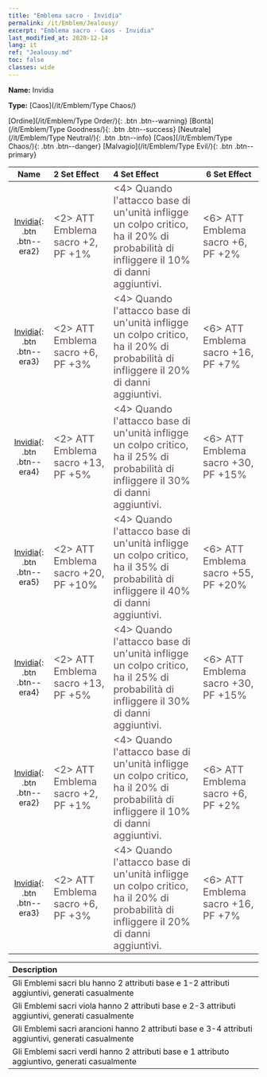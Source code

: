 ```yaml
---
title: "Emblema sacro - Invidia"
permalink: /it/Emblem/Jealousy/
excerpt: "Emblema sacro - Caos - Invidia"
last_modified_at: 2020-12-14
lang: it
ref: "Jealousy.md"
toc: false
classes: wide
---
```


 **Name:** Invidia

 **Type:** [Caos](/it/Emblem/Type Chaos/)

  [Ordine](/it/Emblem/Type Order/){: .btn .btn--warning}   [Bontà](/it/Emblem/Type Goodness/){: .btn .btn--success}   [Neutrale](/it/Emblem/Type Neutral/){: .btn .btn--info}   [Caos](/it/Emblem/Type Chaos/){: .btn .btn--danger}   [Malvagio](/it/Emblem/Type Evil/){: .btn .btn--primary} 

  |         Name            |    2 Set Effect    |   4 Set Effect   | 6 Set Effect   | 
  |:-----------------------:|:-------------------|:-----------------|----------------| 
  | [Invidia](/it/Emblem/Jealousy/){: .btn .btn--era2} | <span style="color: #645252;font-size:20px"><2> ATT Emblema sacro +2, PF +1%</span> | <span style="color: #645252;font-size:20px"><4> Quando l'attacco base di un'unità infligge un colpo critico, ha il 20% di probabilità di infliggere il 10% di danni aggiuntivi.</span> | <span style="color: #645252;font-size:20px"><6> ATT Emblema sacro +6, PF +2%</span> | 
  | [Invidia](/it/Emblem/Jealousy/){: .btn .btn--era3} | <span style="color: #645252;font-size:20px"><2> ATT Emblema sacro +6, PF +3%</span> | <span style="color: #645252;font-size:20px"><4> Quando l'attacco base di un'unità infligge un colpo critico, ha il 20% di probabilità di infliggere il 20% di danni aggiuntivi.</span> | <span style="color: #645252;font-size:20px"><6> ATT Emblema sacro +16, PF +7%</span> | 
  | [Invidia](/it/Emblem/Jealousy/){: .btn .btn--era4} | <span style="color: #645252;font-size:20px"><2> ATT Emblema sacro +13, PF +5%</span> | <span style="color: #645252;font-size:20px"><4> Quando l'attacco base di un'unità infligge un colpo critico, ha il 25% di probabilità di infliggere il 30% di danni aggiuntivi.</span> | <span style="color: #645252;font-size:20px"><6> ATT Emblema sacro +30, PF +15%</span> | 
  | [Invidia](/it/Emblem/Jealousy/){: .btn .btn--era5} | <span style="color: #645252;font-size:20px"><2> ATT Emblema sacro +20, PF +10%</span> | <span style="color: #645252;font-size:20px"><4> Quando l'attacco base di un'unità infligge un colpo critico, ha il 35% di probabilità di infliggere il 40% di danni aggiuntivi.</span> | <span style="color: #645252;font-size:20px"><6> ATT Emblema sacro +55, PF +20%</span> | 
  | [Invidia](/it/Emblem/Jealousy/){: .btn .btn--era4} | <span style="color: #645252;font-size:20px"><2> ATT Emblema sacro +13, PF +5%</span> | <span style="color: #645252;font-size:20px"><4> Quando l'attacco base di un'unità infligge un colpo critico, ha il 25% di probabilità di infliggere il 30% di danni aggiuntivi.</span> | <span style="color: #645252;font-size:20px"><6> ATT Emblema sacro +30, PF +15%</span> | 
  | [Invidia](/it/Emblem/Jealousy/){: .btn .btn--era2} | <span style="color: #645252;font-size:20px"><2> ATT Emblema sacro +2, PF +1%</span> | <span style="color: #645252;font-size:20px"><4> Quando l'attacco base di un'unità infligge un colpo critico, ha il 20% di probabilità di infliggere il 10% di danni aggiuntivi.</span> | <span style="color: #645252;font-size:20px"><6> ATT Emblema sacro +6, PF +2%</span> | 
  | [Invidia](/it/Emblem/Jealousy/){: .btn .btn--era3} | <span style="color: #645252;font-size:20px"><2> ATT Emblema sacro +6, PF +3%</span> | <span style="color: #645252;font-size:20px"><4> Quando l'attacco base di un'unità infligge un colpo critico, ha il 20% di probabilità di infliggere il 20% di danni aggiuntivi.</span> | <span style="color: #645252;font-size:20px"><6> ATT Emblema sacro +16, PF +7%</span> | 

  |         Description            | 
  |:-------------------------------|
  | Gli Emblemi sacri blu hanno 2 attributi base e 1-2 attributi aggiuntivi, generati casualmente |
  | Gli Emblemi sacri viola hanno 2 attributi base e 2-3 attributi aggiuntivi, generati casualmente |
  | Gli Emblemi sacri arancioni hanno 2 attributi base e 3-4 attributi aggiuntivi, generati casualmente |
  | Gli Emblemi sacri verdi hanno 2 attributi base e 1 attributo aggiuntivo, generati casualmente |
